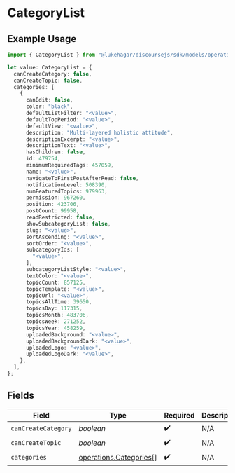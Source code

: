 # CategoryList

## Example Usage

```typescript
import { CategoryList } from "@lukehagar/discoursejs/sdk/models/operations";

let value: CategoryList = {
  canCreateCategory: false,
  canCreateTopic: false,
  categories: [
    {
      canEdit: false,
      color: "black",
      defaultListFilter: "<value>",
      defaultTopPeriod: "<value>",
      defaultView: "<value>",
      description: "Multi-layered holistic attitude",
      descriptionExcerpt: "<value>",
      descriptionText: "<value>",
      hasChildren: false,
      id: 479754,
      minimumRequiredTags: 457059,
      name: "<value>",
      navigateToFirstPostAfterRead: false,
      notificationLevel: 508390,
      numFeaturedTopics: 979963,
      permission: 967260,
      position: 423706,
      postCount: 99958,
      readRestricted: false,
      showSubcategoryList: false,
      slug: "<value>",
      sortAscending: "<value>",
      sortOrder: "<value>",
      subcategoryIds: [
        "<value>",
      ],
      subcategoryListStyle: "<value>",
      textColor: "<value>",
      topicCount: 857125,
      topicTemplate: "<value>",
      topicUrl: "<value>",
      topicsAllTime: 39650,
      topicsDay: 117315,
      topicsMonth: 483706,
      topicsWeek: 271252,
      topicsYear: 458259,
      uploadedBackground: "<value>",
      uploadedBackgroundDark: "<value>",
      uploadedLogo: "<value>",
      uploadedLogoDark: "<value>",
    },
  ],
};
```

## Fields

| Field                                                                   | Type                                                                    | Required                                                                | Description                                                             |
| ----------------------------------------------------------------------- | ----------------------------------------------------------------------- | ----------------------------------------------------------------------- | ----------------------------------------------------------------------- |
| `canCreateCategory`                                                     | *boolean*                                                               | :heavy_check_mark:                                                      | N/A                                                                     |
| `canCreateTopic`                                                        | *boolean*                                                               | :heavy_check_mark:                                                      | N/A                                                                     |
| `categories`                                                            | [operations.Categories](../../../sdk/models/operations/categories.md)[] | :heavy_check_mark:                                                      | N/A                                                                     |
